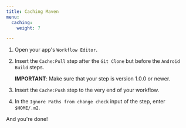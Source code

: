 ```yaml
---
title: Caching Maven
menu:
  caching:
    weight: 7

---
```

1. Open your app's `Workflow Editor`.
2. Insert the `Cache:Pull` step after the `Git Clone` but before the `Android Build` steps.

   **IMPORTANT**: Make sure that your step is version 1.0.0 or newer.
3. Insert the `Cache:Push` step to the very end of your workflow.
4. In the `Ignore Paths from change check` input of the step, enter `$HOME/.m2`.

And you're done!